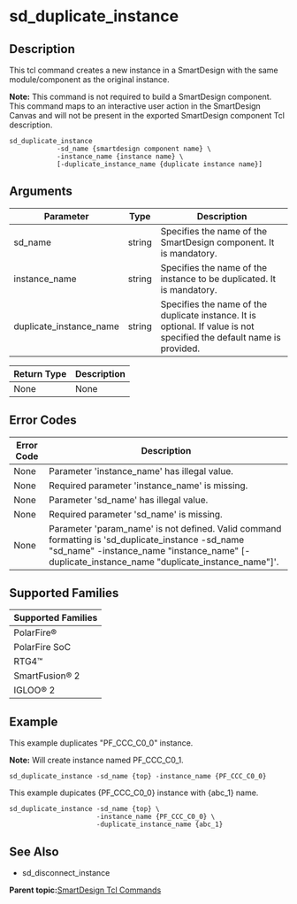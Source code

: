 # sd\_duplicate\_instance

## Description

This tcl command creates a new instance in a SmartDesign with the same module/component as the original instance.

**Note:** This command is not required to build a SmartDesign component. This command maps to an interactive user action in the SmartDesign Canvas and will not be present in the exported SmartDesign component Tcl description.

```
sd_duplicate_instance 
            -sd_name {smartdesign component name} \
            -instance_name {instance name} \
            [-duplicate_instance_name {duplicate instance name}]
```

## Arguments

|Parameter|Type|Description|
|---------|----|-----------|
|sd\_name|string|Specifies the name of the SmartDesign component. It is mandatory.|
|instance\_name|string|Specifies the name of the instance to be duplicated. It is mandatory.|
|duplicate\_instance\_name|string|Specifies the name of the duplicate instance. It is optional. If value is not specified the default name is provided.|

|Return Type|Description|
|-----------|-----------|
|None|None|

## Error Codes

|Error Code|Description|
|----------|-----------|
|None|Parameter 'instance\_name' has illegal value.|
|None|Required parameter 'instance\_name' is missing.|
|None|Parameter 'sd\_name' has illegal value.|
|None|Required parameter 'sd\_name' is missing.|
|None|Parameter 'param\_name' is not defined. Valid command formatting is 'sd\_duplicate\_instance -sd\_name "sd\_name" -instance\_name "instance\_name" \[-duplicate\_instance\_name "duplicate\_instance\_name"\]'.|

## Supported Families

|Supported Families|
|------------------|
|PolarFire®|
|PolarFire SoC|
|RTG4™|
|SmartFusion® 2|
|IGLOO® 2|

## Example

This example duplicates "PF\_CCC\_C0\_0" instance.

**Note:** Will create instance named PF\_CCC\_C0\_1.

```
sd_duplicate_instance -sd_name {top} -instance_name {PF_CCC_C0_0}
```

This example dupicates \{PF\_CCC\_C0\_0\} instance with \{abc\_1\} name.

```
sd_duplicate_instance -sd_name {top} \ 
                      -instance_name {PF_CCC_C0_0} \
                      -duplicate_instance_name {abc_1}
```

## See Also

-   sd\_disconnect\_instance


**Parent topic:**[SmartDesign Tcl Commands](GUID-92BDB298-D736-4F37-87A0-3E5E1200BEE6.md)

